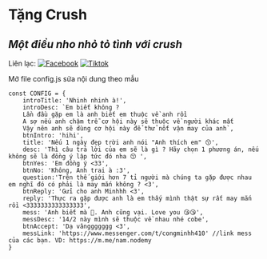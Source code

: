 # Tặng Crush
## _Một điều nho nhỏ tỏ tình với crush_

Liên lạc: 
[![Facebook](https://i.imgur.com/GRqy96ts.jpg)](https://www.facebook.com/nam.nodemy)
[![Tiktok](https://i.imgur.com/Nbfl1E7t.jpg)](https://www.tiktok.com/@manindev)

Mở file config.js sửa nội dung theo mẫu
```
const CONFIG = {
    introTitle: 'Nhinh nhinh à!',
    introDesc: `Em biết không ?
    Lần đầu gặp em là anh biết em thuộc về anh rồi
    A sợ nếu anh chậm trễ cơ hội này sẽ thuộc về người khác mất
    Vậy nên anh sẽ dùng cơ hội này để thử nốt vận may của anh`,
    btnIntro: 'hihi',
    title: 'Nếu 1 ngày đẹp trời anh nói "Anh thích em" 😙',
    desc: 'Thì câu trả lời của em sẽ là gì ? Hãy chọn 1 phương án, nếu không sẽ là đồng ý lập tức đó nha 😙 ',
    btnYes: 'Em đồng ý <33',
    btnNo: 'Không, Anh trai à :3',
    question:'Trên thế giới hơn 7 tỉ người mà chúng ta gặp được nhau em nghĩ đó có phải là may mắn không ? <3',
    btnReply: 'Gửi cho anh Minhhh <3',
    reply: 'Thực ra gặp được anh là em thấy mình thật sự rất may mắn rồi <3333333333333333',
    mess: 'Anh biết mà 🥰. Anh cũng vại. Love you 😘😘',
    messDesc: '14/2 này mình sẽ thuộc về nhau nhé cobe',
    btnAccept: 'Dạ vânggggggg <3',
    messLink: 'https://www.messenger.com/t/congminhh410' //link mess của các bạn. VD: https://m.me/nam.nodemy
}
```

